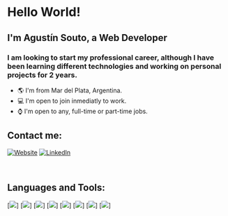 # Hello World!

## I'm Agustín Souto, a Web Developer

### I am looking to start my professional career, although I have been learning different technologies and working on personal projects for 2 years.

- 🌎 I'm from Mar del Plata, Argentina.
- 💻 I'm open to join inmediatly to work.
- ⌚ I'm open to any, full-time or part-time jobs.

## Contact me:

[<img src="https://icon-icons.com/icons2/1148/PNG/32/1486503783-bag-briefcase-business-case-job-portfolio-suitcase_81278.png" alt="Website">][website]
[<img src="https://icon-icons.com/icons2/805/PNG/32/linkedin_icon-icons.com_65929.png" alt="LinkedIn">][linkedin]


<br />

## Languages and Tools:

[<img src="https://icon-icons.com/icons2/2107/PNG/32/file_type_html_icon_130541.png">]
[<img src="https://icon-icons.com/icons2/2107/PNG/32/file_type_css_icon_130661.png">]
[<img src="https://icon-icons.com/icons2/2108/PNG/32/javascript_icon_130900.png">]
[<img src="https://icon-icons.com/icons2/2148/PNG/32/c_icon_132529.png">]
[<img src="https://icon-icons.com/icons2/2415/PNG/32/c_original_logo_icon_146611.png">]
[<img src="https://icon-icons.com/icons2/2415/PNG/32/java_original_logo_icon_146458.png">]
[<img src="https://icon-icons.com/icons2/2107/PNG/32/file_type_git_icon_130581.png">]
[<img src="https://icon-icons.com/icons2/836/PNG/32/Github_icon-icons.com_66788.png">]

[website]: "https://codepen.io/Souto751/full/eYdrMjy"
[linkedin]: "https://linkedin.com/in/souto751"
